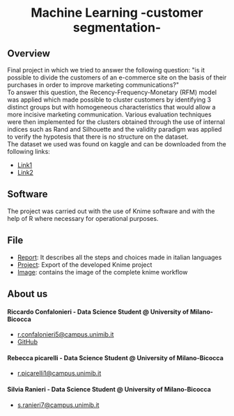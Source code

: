 

<h1 align="center">Machine Learning -customer segmentation-</h1>

## Overview
Final project in which we tried to answer the following question: "is it possible to divide the customers of an e-commerce site on the basis of their purchases in order to improve marketing communications?" <br />
To answer this question, the Recency-Frequency-Monetary (RFM) model was applied which made possible to cluster customers by identifying 3 distinct groups but with homogeneous characteristics that would allow a more incisive marketing communication. Various evaluation techniques were then implemented for the clusters obtained through the use of internal indices such as Rand and Silhouette and the validity paradigm was applied to verify the hypotesis that there is no structure on the dataset. <br />
The dataset we used was found on kaggle and can be downloaded from the following links:
  * [Link1](https://www.kaggle.com/carrie1/ecommerce-data)
  * [Link2](https://archive.ics.uci.edu/ml/datasets/online+retail)
## Software
The project was carried out with the use of Knime software and with the help of R where necessary for operational purposes. 

## File
  * [Report](./report.pdf): It describes all the steps and choices made in italian languages
  * [Project](./CustomerSegmentation.knwf): Export of the developed Knime project 
  * [Image](./workflow_image.svg): contains the image of the complete knime workflow 

## About us

#### Riccardo Confalonieri - Data Science Student @ University of Milano-Bicocca
  * r.confalonieri5@campus.unimib.it
  * [GitHub](https://github.com/rconfa)

#### Rebecca picarelli - Data Science Student @ University of Milano-Bicocca
  * r.picarelli1@campus.unimib.it

#### Silvia Ranieri - Data Science Student @ University of Milano-Bicocca
  * s.ranieri7@campus.unimib.it

